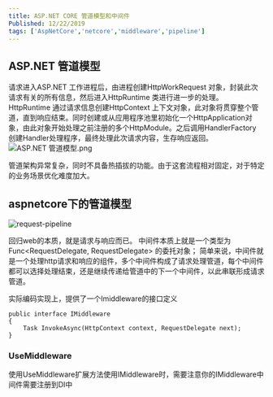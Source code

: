```yaml
---
title: ASP.NET CORE 管道模型和中间件
Published: 12/22/2019
tags: ['AspNetCore','netcore','middleware','pipeline']
---
```


## ASP.NET 管道模型

请求进入ASP.NET 工作进程后，由进程创建HttpWorkRequest 对象，封装此次请求有关的所有信息，然后进入HttpRuntime
类进行进一步的处理。HttpRuntime 通过请求信息创建HttpContext
上下文对象，此对象将贯穿整个管道，直到响应结束。同时创建或从应用程序池里初始化一个HttpApplication对象，由此对象开始处理之前注册的多个HttpModule。之后调用HandlerFactory
创建Handler处理程序，最终处理此次请求内容，生存响应返回。
![ASP.NET 管道模型.png](https://blog.robinjiang.com/posts/asset/2019-12-22-aspnetcore-middleware-and-pipeline/aspnet-pipeline.jpg)

管道架构异常复杂，同时不具备热插拔的功能。由于这套流程相对固定，对于特定的业务场景优化难度加大。

## aspnetcore下的管道模型

![request-pipeline](https://blog.robinjiang.com/posts/asset/2019-12-22-aspnetcore-middleware-and-pipeline/aspnetcore-request-pipeline.png)

回归web的本质，就是请求与响应而已。
中间件本质上就是一个类型为 Func<RequestDelegate, RequestDelegate> 的委托对象；
简单来说，中间件就是一个处理http请求和响应的组件，多个中间件构成了请求处理管道，每个中间件都可以选择处理结束，还是继续传递给管道中的下一个中间件，以此串联形成请求管道。

实际编码实现上，提供了一个Imiddleware的接口定义

```
public interface IMiddleware
{
    Task InvokeAsync(HttpContext context, RequestDelegate next);
}
```

### UseMiddleware

使用UseMiddleware扩展方法使用IMiddleware时，需要注意你的IMiddleware中间件需要注册到DI中
